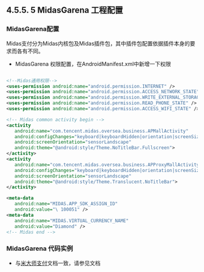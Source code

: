 ##  4.5.5. 5 MidasGarena 工程配置

### MidasGarena配置

Midas支付分为Midas内核包及Midas插件包，其中插件包配置依据插件本身的要求而各有不同。

*  MidasGarena 权限配置，在AndroidManifest.xml中新增一下权限

  ```xml

  <!--Midas通用权限-->
 <uses-permission android:name="android.permission.INTERNET" />
 <uses-permission android:name="android.permission.ACCESS_NETWORK_STATE" />
 <uses-permission android:name="android.permission.WRITE_EXTERNAL_STORAGE" />
 <uses-permission android:name="android.permission.READ_PHONE_STATE" />
 <uses-permission android:name="android.permission.ACCESS_WIFI_STATE" />

 <!-- Midas common activity begin -->
 <activity
     android:name="com.tencent.midas.oversea.business.APMallActivity"
     android:configChanges="keyboard|keyboardHidden|orientation|screenSize"
     android:screenOrientation="sensorLandscape"
     android:theme="@android:style/Theme.NoTitleBar.Fullscreen">
 </activity>
 <activity
     android:name="com.tencent.midas.oversea.business.APProxyMallActivity"
     android:configChanges="keyboard|keyboardHidden|orientation|screenSize"
     android:screenOrientation="sensorLandscape"
     android:theme="@android:style/Theme.Translucent.NoTitleBar">
 </activity>

 <meta-data
     android:name="MIDAS.APP_SDK_ASSIGN_ID"
     android:value="\ 100051" />
 <meta-data
     android:name="MIDAS.VIRTUAL_CURRENCY_NAME"
     android:value="Diamond" />
 <!-- Midas end -->

  ```

  

###  MidasGarena 代码实例

* 与[米大师支付](../../Module/pay-midas.md)文档一致，请参见文档